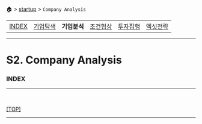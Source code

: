 🏠 > [startup](../) > `Company Analysis`

<table>
  <tr>
    <td><a href="Readme.md">INDEX </a></td>
    <td><a href="../S1_Exploration/)" >기업탐색</a></td>
    <td><b href="../S2_Analysis/" >기업분석</b></td>
    <td><a href="../S3_Negotiation/" >조건협상</a></td>
    <td><a href="../S4_Execution/" >투자집행</a></td>
    <td><a href="../S5_Exit/)" >엑싯전략</a></td>
  </tr>
</table>

---
# S2. Company Analysis

### INDEX

---

<br/>

[[TOP]](#index)

---